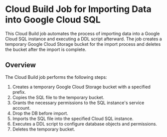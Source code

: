# Cloud Build Job for Importing Data into Google Cloud SQL

This Cloud Build job automates the process of importing data into a Google Cloud SQL instance and executing a DDL script afterward. The job creates a temporary Google Cloud Storage bucket for the import process and deletes the bucket after the import is complete.

## Overview

The Cloud Build job performs the following steps:

1. Creates a temporary Google Cloud Storage bucket with a specified prefix.
2. Copies the SQL file to the temporary bucket.
3. Grants the necessary permissions to the SQL instance's service account.
4. Drop the DB before import.
5. Imports the SQL file into the specified Cloud SQL instance.
6. Executes a DDL script to configure database objects and permissions.
7. Deletes the temporary bucket.
